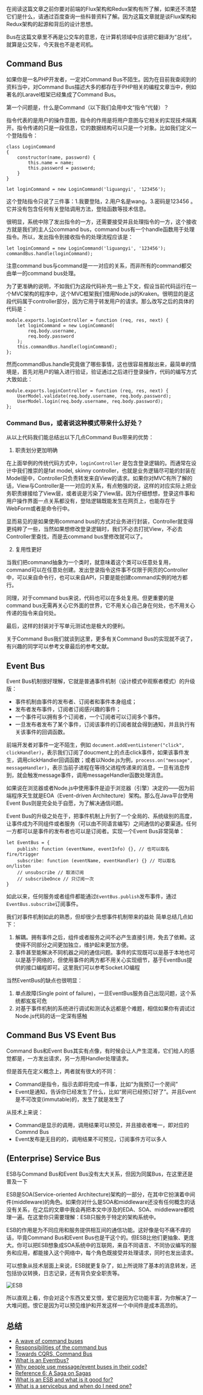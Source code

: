在阅读这篇文章之前你要对前端的Flux架构和Redux架构有所了解，如果还不清楚它们是什么，请通过百度查询一些科普资料了解。因为这篇文章就是谈Flux架构和Redux架构的起源和背后的设计思想。

Bus在这篇文章里不再是公交车的意思，在计算机领域中应该把它翻译为“总线”。就算是公交车，今天我也不是老司机。

## Command Bus

如果你是一名PHP开发者，一定对Command Bus不陌生。因为在目前我查阅到的资料当中，对Command Bus描述大多的都存在于PHP相关的编程文章当中，例如著名的Laravel框架已经集成了Command Bus。

第一个问题是，什么是Command（以下我们会用中文“指令”代替）？

指令代表的是用户的操作意图，指令的作用是将用户意图与它相关的实现技术隔离开。指令传递的只是一段信息，它的数据结构可以只是一个对象。比如我们定义一个登陆指令：

```
class LoginCommand
{
	constructor(name, password) {
		this.name = name;
		this.password = password;
	}
}

let loginCommand = new LoginCommand('liguangyi', '123456');
```

这个登陆指令只说了三件事：1.我要登陆，2.用户名是wang，3.密码是123456 。它并没有包含任何有关登陆调用方法，登陆函数等技术信息。

很明显，系统中除了发出指令的一方，还需要接受并且处理指令的一方，这个接收方就是我们的主人公command bus，command bus有一个handle函数用于处理指令。所以，发出指令到接收指令的处理流程应该是：

```
let loginCommand = new LoginCommand('liguangyi', '123456');
commandBus.handle(loginCommand);
```

注意command bus与command是一一对应的关系，而非所有的command都交由单一的command bus处理。

为了更准确的说明，不如我们为这段代码补充一些上下文，假设当前代码运行在一个MVC架构的程序中，这个MVC框架我们借用Node.js的Kraken。很明显的是这段代码属于controller部分，因为它用于转发用户的请求。那么改写之后的具体的代码是：

```
module.exports.loginController = function (req, res, next) {
	let loginCommand = new LoginCommand(
		req.body.username, 
		req.body.password
	);
	this.commandBus.handle(loginCommand);
};
```

然而commandBus.handle究竟做了哪些事情，这也很容易推敲出来，最简单的情境是，首先对用户的输入进行验证，验证通过之后进行登录操作，代码的编写方式大致如此：

```
module.exports.loginController = function (req, res, next) {
	UserModel.validate(req.body.username, req.body.password);
	UserModel.login(req.body.username, req.body.password);
};
```

### Command Bus，或者说这种模式带来什么好处？

从以上代码我们能总结出以下几点Command Bus带来的优势：

1. 职责划分更加明确

在上面举例的传统代码方式中，`loginController` 是包含登录逻辑的。而通常在设计中我们推崇的是fat model, skinny controller，也就是业务逻辑尽可能的封装在Model层中，Controller只负责转发来自View的请求。如果你对MVC有所了解的话，View与Controller是一一对应的关系，有点勉强的说，这样的对应实际上把业务职责嫁接给了View层，或者说是污染了View层。因为仔细想想，登录这件事和用户操作界面一点关系都没有，登陆逻辑既能发生在网页上，也能存在于WebForm或者是命令行中。

显而易见的是如果使用command bus的方式对业务进行封装，Controller就变得更纯粹了一些，当然如果想修改登录逻辑时，我们不必去打扰View，不必去Controller里查找，而是去command bus里修改就可以了。

2. 复用性更好

当我们把command抽象为一个类时，就意味着这个类可以任意处复用，command可以在任意处创建。发出登录指令这件事不仅限于网页的Controller中，可以来自命令行，也可以来自API，只要是能创建command实例的地方都行。

同理，对于command bus来说，代码也可以在多处复用。但更重要的是command bus无需再关心它外面的世界，它不用关心自己身在何处，也不用关心传递的指令来自何处。

最后，这样的封装对于写单元测试也是极大的便利。

关于Command Bus我们就谈到这里，更多有关Command Bus的实现就不说了，有兴趣的同学可以参考文章最后的参考文献。

## Event Bus

Event Bus机制很好理解，它就是普通事件机制（设计模式中观察者模式）的升级版：

- 事件机制由事件的发布者、订阅者和事件本身组成；
- 发布者发布事件，订阅者订阅感兴趣的事件；
- 一个事件可以拥有多个订阅者，一个订阅者可以订阅多个事件。
- 一旦发布者发布了某个事件，订阅该事件的订阅者就会得到通知，并且执行有关该事件的回调函数。

前端开发者对事件一定不陌生，例如 `document.addEventListener("click", clickHandler)`，表示我们订阅了doucment上的点击click事件，如果该事件发生，调用clickHandler回调函数；或者以Node.js为例，`process.on("message", messageHandler)`，表示当前子进程在等待父进程传递来的消息，一旦有消息传到，就会触发message事件，调用messageHandler函数处理消息。

如果说在浏览器或者Node.js中使用事件是迫于浏览器（引擎）决定的——因为前端程序天生就是EOA（Event-driven Architecture）架构。那么在Java平台使用Event Bus则是完全处于自愿，为了解决通信问题。

Event Bus的升级之处在于，把事件机制上升到了一个全局的、系统级别的高度，让事件成为不同组件或者服务（可以由不同语言编写）之间通信的必要渠道。任何一方都可以是事件的发布者也可以是订阅者。实现一个Event Bus非常简单：

```
let EventBus = {
	publish: function (eventName, eventInfo) {}, // 也可以取名fire/trigger
	subscribe: function (eventName, eventHandler) {} // 可以取名 on/listen
	// unsubscribe // 取消订阅
	// subscribeOnce // 只订阅一次
}
```

如此以来，任何服务或者组件都能通过`EventBus.publish`发布事件，通过`EventBus.subscribe`订阅事件。

我们对事件机制如此的熟悉，但却很少去想事件机制带来的益处 简单总结几点如下：

1. 解耦。拥有事件之后，组件或者服务之间不必产生直接引用，免去了依赖。这使得不同部分之间更加独立，维护起来更加方便。
2. 事件甚至能解决不同机器之间的通信问题。事件的实现既可以是基于本地也可以是基于网络的，但使用事件的两方都不用关心实现细节，基于EventBus提供的接口编程即可。这里我们可以参考Socket.IO编程

当然EventBus的缺点也很明显：

1. 单点故障(Single point of failure)，一旦EventBus服务自己出现问题，这个系统都岌岌可危
2. 对基于事件机制的系统进行调试和测试永远都是个难题，相信如果你有调试过Node.js代码的话一定深有感触

## Command Bus VS Event Bus

Command Bus和Event Bus其实有点像，有时候会让人产生混淆，它们给人的感觉都是，一方发出请求，另一方用Handler处理请求。

但是首先在定义概念上，两者就有很大的不同：

- Command是指令，指示去即将完成一件事，比如“为我预订一个房间”
- Event是通知，告诉你已经发生了什么，比如“房间已经预订好了”。并且Event是不可改变(immutable)的，发生了就是发生了

从技术上来说：

- Command是显示的调用，调用结果可以预见，并且接收者唯一，即对应的Commnd Bus
- Event发布是无目的的，调用结果不可预见，订阅事件方可以多人

## (Enterprise) Service Bus

ESB与Command Bus和Event Bus没有太大关系，但因为同属Bus，在这里还是普及一下

ESB是SOA(Service-oriented Architecture)架构的一部分，在其中它扮演着中间件(middleware)的角色。如果你对什么是SOA和middleware还没有任何概念的话没有关系，在之后的文章中我会再把本文中涉及的EDA、SOA、middleware都梳理一遍。在这里你只需要理解：ESB只服务于特定的架构系统中。

ESB的作用是为不同应用和服务提供相互间的通信功能。这好像是句不痛不痒的话，毕竟Command Bus和Event Bus也是干这个的。但ESB比他们更抽象、更庞大。你可以把ESB想象成SOA系统中的互联网，来自不同语言、不同协议编写的服务和应用，都能接入这个网络中，每个角色既接受并处理请求，同时也发出请求。

可以想象从技术层面上来说，ESB就更复杂了，如上所说除了基本的消息转发，还包括协议转换，日志记录，还有背负安全职责等。

![ESB](./images/entservbus.gif)

所以直观上看，你会对这个东西又爱又恨，爱它是因为它功能丰富，为你解决了一大堆问题。恨它是因为可以预见维护和开发这样一个中间件是成本高昂的。

## 总结





- [A wave of command buses](http://php-and-symfony.matthiasnoback.nl/2015/01/a-wave-of-command-buses/)
- [Responsibilities of the command bus](http://php-and-symfony.matthiasnoback.nl/2015/01/responsibilities-of-the-command-bus/)
- [Towards CQRS, Command Bus](https://gnugat.github.io/2016/05/11/towards-cqrs-command-bus.html)
- [What is an Eventbus?](http://www.rribbit.org/eventbus.html)
- [Why people use message/event buses in their code?](http://stackoverflow.com/questions/3987391/why-people-use-message-event-buses-in-their-code)
- [Reference 6: A Saga on Sagas](https://msdn.microsoft.com/en-us/library/jj591569.aspx)
- [What is an ESB and what is it good for?](http://stackoverflow.com/questions/597397/what-is-an-esb-and-what-is-it-good-for)
- [What is a servicebus and when do I need one?](http://stackoverflow.com/questions/2724816/what-is-a-servicebus-and-when-do-i-need-one)